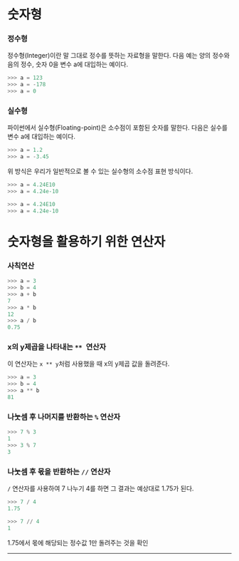 # 숫자형 
### 정수형 
정수형(Integer)이란 말 그대로 정수를 뜻하는 자료형을 말한다. 다음 예는 양의 정수와 음의 정수, 숫자 0을 변수 a에 대입하는 예이다.
```python
>>> a = 123
>>> a = -178
>>> a = 0
```

### 실수형 
파이썬에서 실수형(Floating-point)은 소수점이 포함된 숫자를 말한다. 다음은 실수를 변수 a에 대입하는 예이다.
```python
>>> a = 1.2
>>> a = -3.45
```
위 방식은 우리가 일반적으로 볼 수 있는 실수형의 소수점 표현 방식이다.
```python
>>> a = 4.24E10
>>> a = 4.24e-10
```

```python
>>> a = 4.24E10
>>> a = 4.24e-10
```

# 숫자형을 활용하기 위한 연산자
### 사칙연산 
```python
>>> a = 3
>>> b = 4
>>> a + b
7
>>> a * b
12
>>> a / b
0.75
```

### x의 y제곱을 나타내는 ```** ```연산자
이 연산자는 ```x ** y```처럼 사용했을 때 x의 y제곱 값을 돌려준다. 
```python
>>> a = 3
>>> b = 4
>>> a ** b
81
```

### 나눗셈 후 나머지를 반환하는 ```%``` 연산자
```python
>>> 7 % 3
1
>>> 3 % 7
3
```

### 나눗셈 후 몫을 반환하는 ```//``` 연산자

```/``` 연산자를 사용하여 7 나누기 4를 하면 그 결과는 예상대로 1.75가 된다.
```python
>>> 7 / 4
1.75
```
```python
>>> 7 // 4
1
```
1.75에서 몫에 해당되는 정수값 1만 돌려주는 것을 확인

*****
